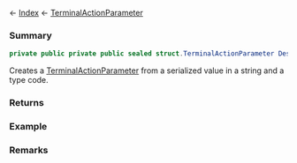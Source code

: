 ← [Index](Api-Index) ← [TerminalActionParameter](Sandbox.ModAPI.Ingame.TerminalActionParameter)

### Summary

```csharp
private public private public sealed struct.TerminalActionParameter Deserialize(string serializedValue, private public sealed enum.TypeCode typeCode)
```

Creates a [TerminalActionParameter](Sandbox.ModAPI.Ingame.TerminalActionParameter) from a serialized value in a string and a type code.

### Returns



### Example

### Remarks

